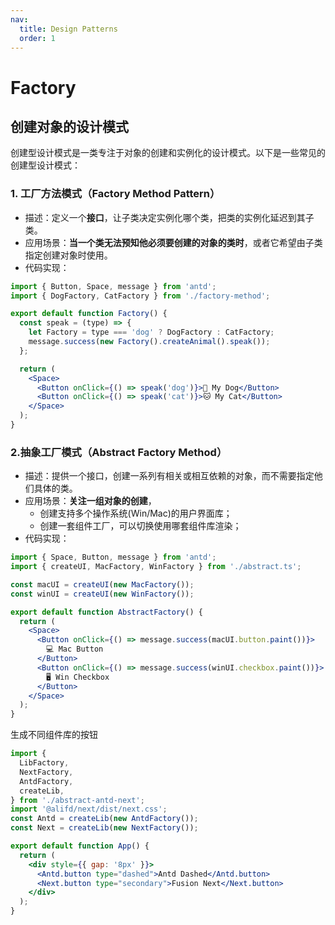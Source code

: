 ```yaml
---
nav:
  title: Design Patterns
  order: 1
---
```


# Factory

## 创建对象的设计模式

创建型设计模式是一类专注于对象的创建和实例化的设计模式。以下是一些常见的创建型设计模式：

### 1. 工厂方法模式（Factory Method Pattern）

- 描述：定义一个**接口**，让子类决定实例化哪个类，把类的实例化延迟到其子类。
- 应用场景：**当一个类无法预知他必须要创建的对象的类时**，或者它希望由子类指定创建对象时使用。
- 代码实现：

```jsx
import { Button, Space, message } from 'antd';
import { DogFactory, CatFactory } from './factory-method';

export default function Factory() {
  const speak = (type) => {
    let Factory = type === 'dog' ? DogFactory : CatFactory;
    message.success(new Factory().createAnimal().speak());
  };

  return (
    <Space>
      <Button onClick={() => speak('dog')}>🐶 My Dog</Button>
      <Button onClick={() => speak('cat')}>🐱 My Cat</Button>
    </Space>
  );
}
```

### 2.抽象工厂模式（Abstract Factory Method）

- 描述：提供一个接口，创建一系列有相关或相互依赖的对象，而不需要指定他们具体的类。
- 应用场景：**关注一组对象的创建**，
  - 创建支持多个操作系统(Win/Mac)的用户界面库；
  - 创建一套组件工厂，可以切换使用哪套组件库渲染；
- 代码实现：

```jsx
import { Space, Button, message } from 'antd';
import { createUI, MacFactory, WinFactory } from './abstract.ts';

const macUI = createUI(new MacFactory());
const winUI = createUI(new WinFactory());

export default function AbstractFactory() {
  return (
    <Space>
      <Button onClick={() => message.success(macUI.button.paint())}>
        💻 Mac Button
      </Button>
      <Button onClick={() => message.success(winUI.checkbox.paint())}>
        🖥 Win Checkbox
      </Button>
    </Space>
  );
}
```

生成不同组件库的按钮

```jsx
import {
  LibFactory,
  NextFactory,
  AntdFactory,
  createLib,
} from './abstract-antd-next';
import '@alifd/next/dist/next.css';
const Antd = createLib(new AntdFactory());
const Next = createLib(new NextFactory());

export default function App() {
  return (
    <div style={{ gap: '8px' }}>
      <Antd.button type="dashed">Antd Dashed</Antd.button>
      <Next.button type="secondary">Fusion Next</Next.button>
    </div>
  );
}
```
